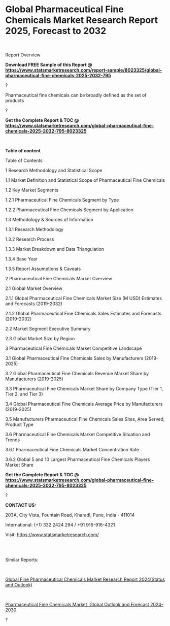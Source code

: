 <h1>Global Pharmaceutical Fine Chemicals Market Research Report 2025, Forecast to 2032</h1><br/><p>Report Overview</p>
 
 
 
 <div><b>Download FREE Sample of this Report @ <a href="https://www.statsmarketresearch.com/download-free-sample/8023325/global-pharmaceutical-fine-chemicals-2025-2032-795">https://www.statsmarketresearch.com/report-sample/8023325/global-pharmaceutical-fine-chemicals-2025-2032-795</a></b></div>
 
 
 
 <p>? </p>
 
 
 
 <p>Pharmaceutical fine chemicals can be broadly defined as the set of products</p>
 
 
 
 <p>? </p>
 
 
 
 <div><b>Get the Complete Report & TOC @ <a href="https://www.statsmarketresearch.com/global-pharmaceutical-fine-chemicals-2025-2032-795-8023325">https://www.statsmarketresearch.com/global-pharmaceutical-fine-chemicals-2025-2032-795-8023325</a></b></div>
 
 
 
 <p><br />
 
 <b>Table of content</b></p>
 
 
 
 <p>Table of Contents<br />
 
 1 Research Methodology and Statistical Scope<br />
 
 1.1 Market Definition and Statistical Scope of Pharmaceutical Fine Chemicals<br />
 
 1.2 Key Market Segments<br />
 
 1.2.1 Pharmaceutical Fine Chemicals Segment by Type<br />
 
 1.2.2 Pharmaceutical Fine Chemicals Segment by Application<br />
 
 1.3 Methodology & Sources of Information<br />
 
 1.3.1 Research Methodology<br />
 
 1.3.2 Research Process<br />
 
 1.3.3 Market Breakdown and Data Triangulation<br />
 
 1.3.4 Base Year<br />
 
 1.3.5 Report Assumptions & Caveats<br />
 
 2 Pharmaceutical Fine Chemicals Market Overview<br />
 
 2.1 Global Market Overview<br />
 
 2.1.1 Global Pharmaceutical Fine Chemicals Market Size (M USD) Estimates and Forecasts (2019-2032)<br />
 
 2.1.2 Global Pharmaceutical Fine Chemicals Sales Estimates and Forecasts (2019-2032)<br />
 
 2.2 Market Segment Executive Summary<br />
 
 2.3 Global Market Size by Region<br />
 
 3 Pharmaceutical Fine Chemicals Market Competitive Landscape<br />
 
 3.1 Global Pharmaceutical Fine Chemicals Sales by Manufacturers (2019-2025)<br />
 
 3.2 Global Pharmaceutical Fine Chemicals Revenue Market Share by Manufacturers (2019-2025)<br />
 
 3.3 Pharmaceutical Fine Chemicals Market Share by Company Type (Tier 1, Tier 2, and Tier 3)<br />
 
 3.4 Global Pharmaceutical Fine Chemicals Average Price by Manufacturers (2019-2025)<br />
 
 3.5 Manufacturers Pharmaceutical Fine Chemicals Sales Sites, Area Served, Product Type<br />
 
 3.6 Pharmaceutical Fine Chemicals Market Competitive Situation and Trends<br />
 
 3.6.1 Pharmaceutical Fine Chemicals Market Concentration Rate<br />
 
 3.6.2 Global 5 and 10 Largest Pharmaceutical Fine Chemicals Players Market Share</p>
 
 
 
 <div><b>Get the Complete Report & TOC @ <a href="https://www.statsmarketresearch.com/global-pharmaceutical-fine-chemicals-2025-2032-795-8023325">https://www.statsmarketresearch.com/global-pharmaceutical-fine-chemicals-2025-2032-795-8023325</a></b></div>
 
 
 
 <p>? </p>
 
 
 
 <p><b>CONTACT US:</b><br />
 
 203A, City Vista, Fountain Road, Kharadi, Pune, India - 411014<br />
 
 International: (+1) 332 2424 294 / +91 916-916-4321<br />
 
 Visit: <a href="https://www.statsmarketresearch.com/">https://www.statsmarketresearch.com/</a><br />
 
 <br />
 
 <br />
 
 Similar Reports:<br />
 
 <br />
 
 <a href="https://www.statsmarketresearch.com/global-fine-pharmaceutical-chemicals-2024-871-7988131">Global Fine Pharmaceutical Chemicals Market Research Report 2024(Status and Outlook)</a><br />
 
 <br />
 
 <a href="https://www.statsmarketresearch.com/global-pharmaceutical-fine-chemicals-forecast-2024-2030-207-7886834">Pharmaceutical Fine Chemicals Market, Global Outlook and Forecast 2024-2030</a><br />
 
 ? </p>